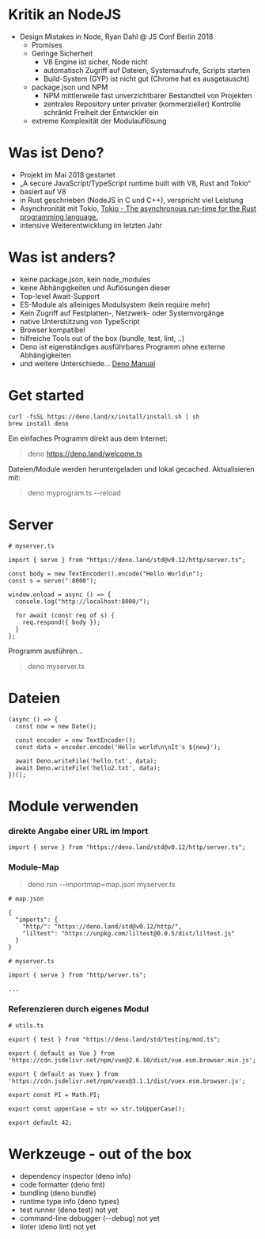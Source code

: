 # Kritik an NodeJS

* Design Mistakes in Node, Ryan Dahl @ JS Conf Berlin 2018
	* Promises
	* Geringe Sicherheit
		* V8 Engine ist sicher, Node nicht
		* automatisch Zugriff auf Dateien, Systemaufrufe, Scripts starten
		* Build-System (GYP) ist nicht gut (Chrome hat es ausgetauscht)
	* package.json und NPM
		* NPM mittlerweile fast unverzichtbarer Bestandteil von Projekten
		* zentrales Repository unter privater (kommerzieller) Kontrolle schränkt Freiheit der Entwickler ein
	* extreme Komplexität der Modulauflösung

# Was ist Deno?

* Projekt im Mai 2018 gestartet 
* „A secure JavaScript/TypeScript runtime built with V8, Rust and Tokio“
* basiert auf V8
* in Rust geschrieben (NodeJS in C und C++), verspricht viel Leistung
* Asynchronität mit Tokio, [Tokio - The asynchronous run-time for the Rust programming language.](https://tokio.rs/)
* intensive Weiterentwicklung im letzten Jahr

# Was ist anders?

* keine package.json, kein node_modules
* keine Abhängigkeiten und Auflösungen dieser
* Top-level Await-Support
* ES-Module als alleiniges Modulsystem (kein require mehr)
* Kein Zugriff auf Festplatten-, Netzwerk- oder Systemvorgänge
* native Unterstützung von TypeScript
* Browser kompatibel
* hilfreiche Tools out of the box (bundle, test, lint, ..)
* Deno ist eigenständiges ausführbares Programm ohne externe Abhängigkeiten
* und weitere Unterschiede… [Deno Manual](https://deno.land/manual.html#goals)

# Get started

```
curl -fsSL https://deno.land/x/install/install.sh | sh
brew install deno

```

Ein einfaches Programm direkt aus dem Internet:

> deno https://deno.land/welcome.ts

Dateien/Module werden heruntergeladen und lokal gecached. Aktualisieren mit:

> deno myprogram.ts --reload

# Server

```
# myserver.ts

import { serve } from "https://deno.land/std@v0.12/http/server.ts";

const body = new TextEncoder().encode("Hello World\n");
const s = serve(":8000");

window.onload = async () => {
  console.log("http://localhost:8000/");

  for await (const req of s) {
    req.respond({ body });
  }
};
```

Programm ausführen...

> deno myserver.ts

# Dateien

```
(async () => {
  const now = new Date();

  const encoder = new TextEncoder();
  const data = encoder.encode('Hello world\n\nIt's ${now}');

  await Deno.writeFile('hello.txt', data);
  await Deno.writeFile('hello2.txt', data);
})();
```

# Module verwenden

### direkte Angabe einer URL im Import

```
import { serve } from "https://deno.land/std@v0.12/http/server.ts";
```

### Module-Map

> deno run --importmap=map.json myserver.ts

```
# map.json

{
  "imports": {
    "http/": "https://deno.land/std@v0.12/http/",
    "liltest": "https://unpkg.com/liltest@0.0.5/dist/liltest.js"
  }
}
```

```
# myserver.ts

import { serve } from "http/server.ts";

...
```

### Referenzieren durch eigenes Modul

```
# utils.ts

export { test } from "https://deno.land/std/testing/mod.ts";

export { default as Vue } from 'https://cdn.jsdelivr.net/npm/vue@2.6.10/dist/vue.esm.browser.min.js';

export { default as Vuex } from 'https://cdn.jsdelivr.net/npm/vuex@3.1.1/dist/vuex.esm.browser.js';

export const PI = Math.PI;

export const upperCase = str => str.toUpperCase();

export default 42;
```

# Werkzeuge - out of the box

* dependency inspector (deno info)
* code formatter (deno fmt)
* bundling (deno bundle)
* runtime type info (deno types)
* test runner (deno test) not yet
* command-line debugger (--debug) not yet
* linter (deno lint) not yet

<!--

# Resources

* [C J Silverio: The economics of open source](https://2019.jsconf.eu/c-j-silverio/the-economics-of-open-source.html)
* [Deno](https://deno.land/)
* [Deno: Ryan Dahl präsentiert mögliche Alternative zu Node.js](https://entwickler.de/online/javascript/deno-ryan-dahl-node-579846561.html)
* [Deno: Was hat sich bei der kommenden Alternative zu Node.js getan?](https://entwickler.de/online/javascript/deno-node-alternative-579867114.html)
* https://tinyclouds.org/jsconf2018.pdf
* https://www.youtube.com/watch?v=M3BM9TB-8yA
* https://github.com/denoland/deno
* https://github.com/denolib/awesome-deno
* https://deno.land/manual.html
* [Ryan Dahl: Designfehler von Node.js und sein neues Projekt | heise online](https://www.heise.de/developer/meldung/Ryan-Dahl-Designfehler-von-Node-js-und-sein-neues-Projekt-4075557.html)
* [Open Source: NPM-Chef geht schon nach wenigen Monaten wieder - Golem.de](https://www.golem.de/news/open-source-npm-chef-geht-schon-nach-wenigen-monaten-wieder-1909-144007.html)
* [Deno : le nouveau NodeJS ? - Je suis un dev](https://www.jesuisundev.com/deno-le-nouveau-nodejs/)
* [Deno Manual](https://deno.land/manual.html#goals)
* https://medium.com/lean-mind/deno-node-js-killer-718c8969770b
* https://flaviocopes.com/es-modules/
* https://blog.logrocket.com/what-is-deno/

-->